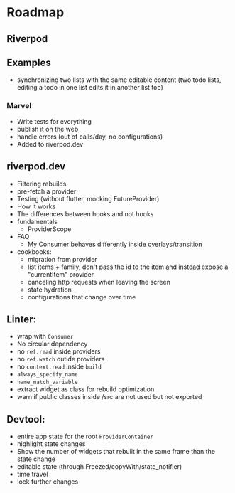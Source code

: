 # Roadmap

## Riverpod

## Examples

- synchronizing two lists with the same editable content
  (two todo lists, editing a todo in one list edits it in another list too)

### Marvel

- Write tests for everything
- publish it on the web
- handle errors (out of calls/day, no configurations)
- Added to riverpod.dev

## riverpod.dev

- Filtering rebuilds
- pre-fetch a provider
- Testing (without flutter, mocking FutureProvider)
- How it works
- The differences between hooks and not hooks
- fundamentals
  - ProviderScope
- FAQ
  - My Consumer behaves differently inside overlays/transition
- cookbooks:
  - migration from provider
  - list items + family, don't pass the id to the item and instead expose a "currentItem" provider
  - canceling http requests when leaving the screen
  - state hydration
  - configurations that change over time

## Linter:

- wrap with `Consumer`
- No circular dependency
- no `ref.read` inside providers
- no `ref.watch` outide providers
- no `context.read` inside `build`
- `always_specify_name`
- `name_match_variable`
- extract widget as class for rebuild optimization
- warn if public classes inside /src are not used but not exported

## Devtool:

- entire app state for the root `ProviderContainer`
- highlight state changes
- Show the number of widgets that rebuilt in the same frame than the state change
- editable state (through Freezed/copyWith/state_notifier)
- time travel
- lock further changes
